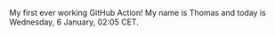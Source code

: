 My first ever working GitHub Action!
My name is Thomas and today is Wednesday, 6 January, 02:05 CET. 
